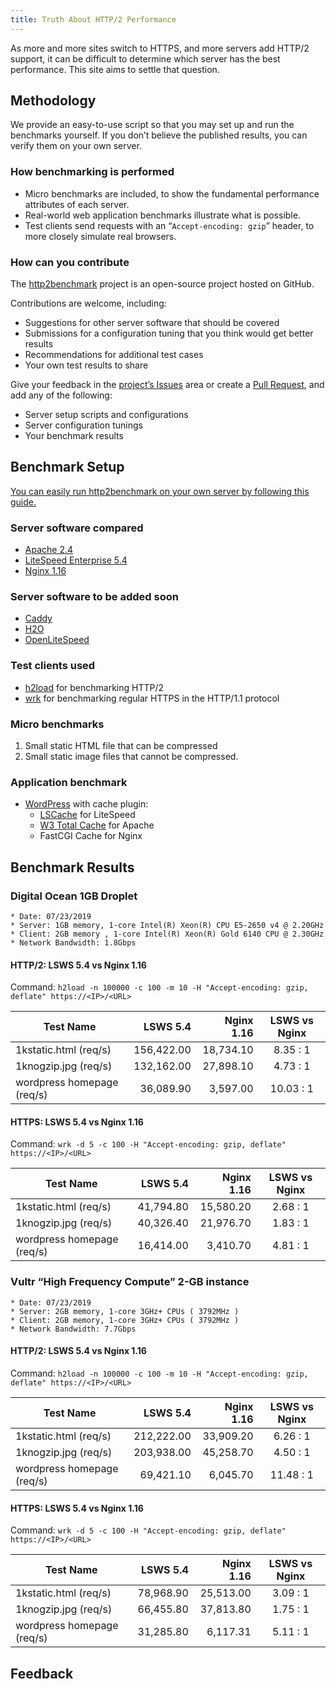 ```yaml
---
title: Truth About HTTP/2 Performance
---
```


As more and more sites switch to HTTPS, and more servers add HTTP/2 support, it can be difficult to determine which server has the best performance. This site aims to settle that question.

## Methodology

We provide an easy-to-use script so that you may set up and run the benchmarks yourself. If you don’t believe the published results, you can verify them on your own server.

### How benchmarking is performed

*   Micro benchmarks are included, to show the fundamental performance attributes of each server.
*   Real-world web application benchmarks illustrate what is possible.
*   Test clients send requests with an “`Accept-encoding: gzip`” header, to more closely simulate real browsers.

### How can you contribute

The [http2benchmark](https://github.com/http2benchmark/http2benchmark) project is an open-source project hosted on GitHub. 

Contributions are welcome, including:

*   Suggestions for other server software that should be covered
*   Submissions for a configuration tuning that you think would get better results
*   Recommendations for additional test cases
*   Your own test results to share

Give your feedback in the [project’s Issues](https://github.com/http2benchmark/http2benchmark/issues) area or create a [Pull Request](https://github.com/http2benchmark/http2benchmark/pulls), and add any of the following: 

*   Server setup scripts and configurations
*   Server configuration tunings
*   Your benchmark results

## Benchmark Setup

[You can easily run http2benchmark on your own server by following this guide.](https://http2benchmark.org/guide.html)

### Server software compared

*   [Apache 2.4](http://httpd.apache.org/)
*   [LiteSpeed Enterprise 5.4](https://www.litespeedtech.com/products/litespeed-web-server)
*   [Nginx 1.16](http://nginx.org/)

### Server software to be added soon

*   [Caddy](https://caddyserver.com/)
*   [H2O](https://h2o.examp1e.net/)
*   [OpenLiteSpeed](https://openlitespeed.org/)

### Test clients used

*   [h2load](https://nghttp2.org/documentation/h2load-howto.html) for benchmarking HTTP/2
*   [wrk](https://github.com/wg/wrk) for benchmarking regular HTTPS in the HTTP/1.1 protocol

### Micro benchmarks

1. Small static HTML file that can be compressed
2. Small static image files that cannot be compressed.

### Application benchmark

*   [WordPress](https://wordpress.org/) with cache plugin: 
    *   [LSCache](https://wordpress.org/plugins/litespeed-cache/) for LiteSpeed
    *   [W3 Total Cache](https://wordpress.org/plugins/w3-total-cache/) for Apache
    *   FastCGI Cache for Nginx

## Benchmark Results

###   Digital Ocean 1GB Droplet
    * Date: 07/23/2019
    * Server: 1GB memory, 1-core Intel(R) Xeon(R) CPU E5-2650 v4 @ 2.20GHz
    * Client: 2GB memory , 1-core Intel(R) Xeon(R) Gold 6140 CPU @ 2.30GHz
    * Network Bandwidth: 1.8Gbps

#### HTTP/2: LSWS 5.4 vs Nginx 1.16  

Command: `h2load -n 100000 -c 100 -m 10 -H "Accept-encoding: gzip, deflate" https://<IP>/<URL>`

Test Name | LSWS 5.4    | Nginx 1.16 | LSWS vs Nginx
----------|------------:| ------------:|:-----:
1kstatic.html (req/s) | 156,422.00 | 18,734.10| 8.35 : 1
1knogzip.jpg (req/s) | 132,162.00 | 27,898.10| 4.73 : 1
wordpress homepage (req/s) | 36,089.90 | 3,597.00 | 10.03 : 1

#### HTTPS: LSWS 5.4 vs Nginx 1.16 

Command: `wrk -d 5 -c 100 -H "Accept-encoding: gzip, deflate" https://<IP>/<URL>`

Test Name | LSWS 5.4    | Nginx 1.16 | LSWS vs Nginx
----------|------------:| -----------:|:-----:
1kstatic.html (req/s) | 41,794.80 | 15,580.20 | 2.68 : 1
1knogzip.jpg (req/s) | 40,326.40 | 21,976.70 | 1.83 : 1
wordpress homepage (req/s) | 16,414.00 | 3,410.70 | 4.81 : 1

###   Vultr “High Frequency Compute” 2-GB instance
    * Date: 07/23/2019
    * Server: 2GB memory, 1-core 3GHz+ CPUs ( 3792MHz )
    * Client: 2GB memory, 1-core 3GHz+ CPUs ( 3792MHz )
    * Network Bandwidth: 7.7Gbps

#### HTTP/2: LSWS 5.4 vs Nginx 1.16 

Command: `h2load -n 100000 -c 100 -m 10 -H "Accept-encoding: gzip, deflate" https://<IP>/<URL>`

Test Name | LSWS 5.4    | Nginx 1.16 | LSWS vs Nginx
----------|------------:| -----------:|:-----:
1kstatic.html (req/s) | 212,222.00 | 33,909.20| 6.26 : 1
1knogzip.jpg (req/s) | 203,938.00 | 45,258.70| 4.50 : 1
wordpress homepage (req/s) | 69,421.10 | 6,045.70 | 11.48 : 1

#### HTTPS: LSWS 5.4 vs Nginx 1.16 

Command: `wrk -d 5 -c 100 -H "Accept-encoding: gzip, deflate" https://<IP>/<URL>`

Test Name | LSWS 5.4    | Nginx 1.16 | LSWS vs Nginx
----------|------------:| -----------:|:-----:
1kstatic.html (req/s) | 78,968.90 | 25,513.00 | 3.09 : 1
1knogzip.jpg (req/s) | 66,455.80 | 37,813.80 | 1.75 : 1
wordpress homepage (req/s) | 31,285.80 | 6,117.31 | 5.11 : 1

## Feedback

